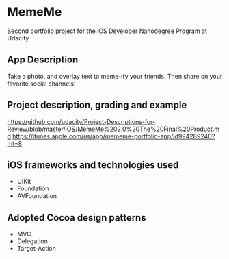 # MemeMe
Second portfolio project for the iOS Developer Nanodegree Program at Udacity

## App Description
Take a photo, and overlay text to meme-ify your friends. Then share on your favorite social channels!

## Project description, grading and example
https://github.com/udacity/Project-Descriptions-for-Review/blob/master/iOS/MemeMe%202.0%20The%20Final%20Product.md
https://itunes.apple.com/us/app/mememe-portfolio-app/id994289240?mt=8

## iOS frameworks and technologies used
* UIKit
* Foundation
* AVFoundation

## Adopted Cocoa design patterns
* MVC
* Delegation
* Target-Action
